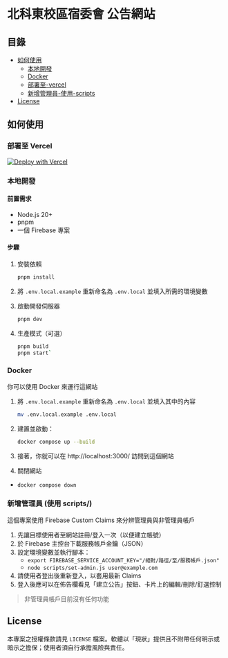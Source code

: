 # 北科東校區宿委會 公告網站

## 目錄

- [如何使用](#如何使用)
  - [本地開發](#本地開發)
  - [Docker](#docker)
  - [部署至-vercel](#部署至-vercel)
  - [新增管理員-使用-scripts](#新增管理員-使用-scripts)
- [License](#license)

## 如何使用

### 部署至 Vercel

[![Deploy with Vercel](https://vercel.com/button)](https://vercel.com/new/clone?repository-url=https%3A%2F%2Fgithub.com%2FNat1anWasTaken%2Fdorm&env=NEXT_PUBLIC_FIREBASE_API_KEY,NEXT_PUBLIC_FIREBASE_AUTH_DOMAIN,NEXT_PUBLIC_FIREBASE_PROJECT_ID,NEXT_PUBLIC_FIREBASE_APP_ID)

### 本地開發

#### 前置需求

- Node.js 20+
- pnpm
- 一個 Firebase 專案

#### 步驟

1. 安裝依賴

   ```bash
   pnpm install
   ```

2. 將 `.env.local.example` 重新命名為 `.env.local` 並填入所需的環境變數

3. 啟動開發伺服器

   ```bash
   pnpm dev
   ```

4. 生產模式（可選）

   ```bash
   pnpm build
   pnpm start`
   ```

### Docker

你可以使用 Docker 來運行這網站

1. 將 `.env.local.example` 重新命名為 `.env.local` 並填入其中的內容

   ```bash
   mv .env.local.example .env.local
   ```

2. 建置並啟動：

   ```bash
   docker compose up --build
   ```

3. 接著，你就可以在 http://localhost:3000/ 訪問到這個網站

4. 關閉網站

- `docker compose down`

### 新增管理員 (使用 scripts/)

這個專案使用 Firebase Custom Claims 來分辨管理員與非管理員帳戶

1. 先讓目標使用者至網站註冊/登入一次（以便建立帳號）
2. 於 Firebase 主控台下載服務帳戶金鑰（JSON）
3. 設定環境變數並執行腳本：
   - `export FIREBASE_SERVICE_ACCOUNT_KEY="/絕對/路徑/至/服務帳戶.json"`
   - `node scripts/set-admin.js user@example.com`
4. 請使用者登出後重新登入，以套用最新 Claims
5. 登入後應可以在佈告欄看見「建立公告」按鈕、卡片上的編輯/刪除/釘選控制

> 非管理員帳戶目前沒有任何功能

## License

本專案之授權條款請見 `LICENSE` 檔案。軟體以「現狀」提供且不附帶任何明示或暗示之擔保；使用者須自行承擔風險與責任。
